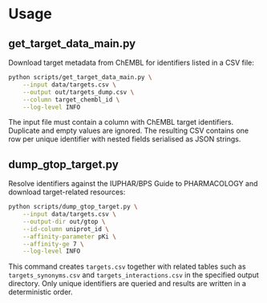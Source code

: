 # Usage

## get_target_data_main.py

Download target metadata from ChEMBL for identifiers listed in a CSV file:

```bash
python scripts/get_target_data_main.py \
    --input data/targets.csv \
    --output out/targets_dump.csv \
    --column target_chembl_id \
    --log-level INFO
```

The input file must contain a column with ChEMBL target identifiers. Duplicate
and empty values are ignored. The resulting CSV contains one row per unique
identifier with nested fields serialised as JSON strings.

## dump_gtop_target.py

Resolve identifiers against the IUPHAR/BPS Guide to PHARMACOLOGY and download
target-related resources:

```bash
python scripts/dump_gtop_target.py \
    --input data/targets.csv \
    --output-dir out/gtop \
    --id-column uniprot_id \
    --affinity-parameter pKi \
    --affinity-ge 7 \
    --log-level INFO
```

This command creates ``targets.csv`` together with related tables such as
``targets_synonyms.csv`` and ``targets_interactions.csv`` in the specified output
directory. Only unique identifiers are queried and results are written in a
deterministic order.

